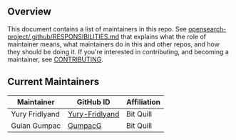 ## Overview

This document contains a list of maintainers in this repo. See [opensearch-project/.github/RESPONSIBILITIES.md](https://github.com/opensearch-project/.github/blob/main/RESPONSIBILITIES.md#maintainer-responsibilities) that explains what the role of maintainer means, what maintainers do in this and other repos, and how they should be doing it. If you're interested in contributing, and becoming a maintainer, see [CONTRIBUTING](CONTRIBUTING.md).

## Current Maintainers

| Maintainer     | GitHub ID                                           | Affiliation |
| -------------- | --------------------------------------------------- | ----------- |
| Yury Fridlyand | [Yury-Fridlyand](https://github.com/Yury-Fridlyand) | Bit Quill   |
| Guian Gumpac   | [GumpacG](https://github.com/GumpacG)               | Bit Quill   |

